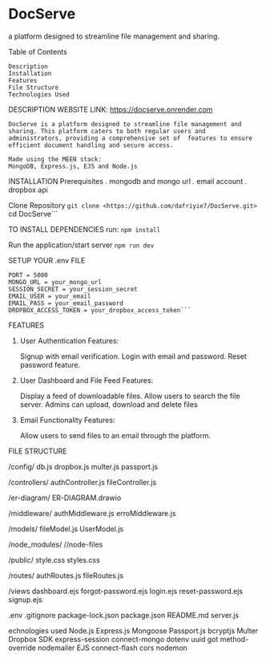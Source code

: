 # DocServe

a platform designed to streamline file management and sharing.

Table of Contents

    Description
    Installation
    Features
    File Structure
    Technologies Used

DESCRIPTION
    WEBSITE LINK: <https://docserve.onrender.com>

    DocServe is a platform designed to streamline file management and sharing. This platform caters to both regular users and administrators, providing a comprehensive set of  features to ensure efficient document handling and secure access.

    Made using the MEEN stack:
    MongoDB, Express.js, EJS and Node.js

INSTALLATION
Prerequisites
    . mongodb and mongo url
    . email account
    . dropbox api

Clone Repository
    `git clone <https://github.com/dafriyie7/DocServe.git>`
    cd DocServe```

TO INSTALL DEPENDENCIES
    run: `npm install`

Run the application/start server
    `npm run dev`

SETUP YOUR .env FILE

    PORT = 5000
    MONGO_URL = your_mongo_url
    SESSION_SECRET = your_session_secret
    EMAIL_USER = your_email
    EMAIL_PASS = your_email_password
    DROPBOX_ACCESS_TOKEN = your_dropbox_access_token```


FEATURES

1. User Authentication
Features:

    Signup with email verification.
    Login with email and password.
    Reset password feature.
2. User Dashboard and File Feed
Features:

    Display a feed of downloadable files.
    Allow users to search the file server.
    Admins can upload, download and delete files
3. Email Functionality
Features:

    Allow users to send files to an email through the platform.

FILE STRUCTURE

/config/
    db.js
    dropbox.js
    multer.js
    passport.js

/controllers/
    authController.js
    fileController.js

/er-diagram/
    ER-DIAGRAM.drawio

/middleware/
    authMiddleware.js
    erroMiddleware.js

/models/
    fileModel.js
    UserModel.js

/node_modules/
    //node-files

/public/
    style.css
    styles.css

/routes/
    authRoutes.js
    fileRoutes.js

/views
    dashboard.ejs
    forgot-password.ejs
    login.ejs
    reset-password.ejs
    signup.ejs

.env
.gitignore
package-lock.json
package.json
README.md
server.js

echnologies used
    Node.js
    Express.js
    Mongoose
    Passport.js
    bcryptjs
    Multer
    Dropbox SDK
    express-session
    connect-mongo
    dotenv
    uuid
    got
    method-override
    nodemailer
    EJS
    connect-flash
    cors
    nodemon
